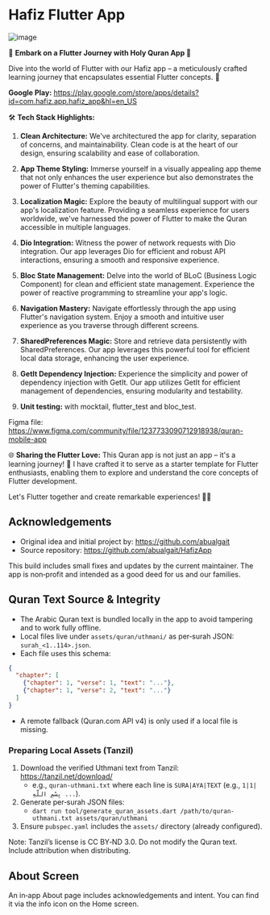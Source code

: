 # Hafiz Flutter App

![image](https://github.com/abualgait/HafizApp/assets/38107393/aaa45a94-030c-40fc-afb6-108bd43f8742)


🚀 **Embark on a Flutter Journey with Holy Quran App 📖**

Dive into the world of Flutter with our Hafiz app – a meticulously crafted learning journey that encapsulates essential Flutter concepts. 🌟

**Google Play:** https://play.google.com/store/apps/details?id=com.hafiz.app.hafiz_app&hl=en_US

🛠 **Tech Stack Highlights:**
1. **Clean Architecture:** We've architectured the app for clarity, separation of concerns, and maintainability. Clean code is at the heart of our design, ensuring scalability and ease of collaboration.

2. **App Theme Styling:** Immerse yourself in a visually appealing app theme that not only enhances the user experience but also demonstrates the power of Flutter's theming capabilities.

3. **Localization Magic:** Explore the beauty of multilingual support with our app's localization feature. Providing a seamless experience for users worldwide, we've harnessed the power of Flutter to make the Quran accessible in multiple languages.

4. **Dio Integration:** Witness the power of network requests with Dio integration. Our app leverages Dio for efficient and robust API interactions, ensuring a smooth and responsive experience.

5. **Bloc State Management:** Delve into the world of BLoC (Business Logic Component) for clean and efficient state management. Experience the power of reactive programming to streamline your app's logic.

6. **Navigation Mastery:** Navigate effortlessly through the app using Flutter's navigation system. Enjoy a smooth and intuitive user experience as you traverse through different screens.

7. **SharedPreferences Magic:** Store and retrieve data persistently with SharedPreferences. Our app leverages this powerful tool for efficient local data storage, enhancing the user experience.

8. **GetIt Dependency Injection:** Experience the simplicity and power of dependency injection with GetIt. Our app utilizes GetIt for efficient management of dependencies, ensuring modularity and testability.

9. **Unit testing:** with mocktail, flutter_test and bloc_test.

Figma file: https://www.figma.com/community/file/1237733090712918938/quran-mobile-app


🌐 **Sharing the Flutter Love:**
This Quran app is not just an app – it's a learning journey! 🚀 I have crafted it to serve as a starter template for Flutter enthusiasts, enabling them to explore and understand the core concepts of Flutter development.

Let's Flutter together and create remarkable experiences! 🚀✨

## Acknowledgements

- Original idea and initial project by: https://github.com/abualgait
- Source repository: https://github.com/abualgait/HafizApp

This build includes small fixes and updates by the current maintainer. The app is non‑profit and intended as a good deed for us and our families.

## Quran Text Source & Integrity

- The Arabic Quran text is bundled locally in the app to avoid tampering and to work fully offline.
- Local files live under `assets/quran/uthmani/` as per‑surah JSON: `surah_<1..114>.json`.
- Each file uses this schema:

```json
{
  "chapter": [
    {"chapter": 1, "verse": 1, "text": "..."},
    {"chapter": 1, "verse": 2, "text": "..."}
  ]
}
```

- A remote fallback (Quran.com API v4) is only used if a local file is missing.

### Preparing Local Assets (Tanzil)

1. Download the verified Uthmani text from Tanzil: https://tanzil.net/download/
   - e.g., `quran-uthmani.txt` where each line is `SURA|AYA|TEXT` (e.g., `1|1|بِسْمِ اللَّهِ ...`).
2. Generate per‑surah JSON files:
   - `dart run tool/generate_quran_assets.dart /path/to/quran-uthmani.txt assets/quran/uthmani`
3. Ensure `pubspec.yaml` includes the `assets/` directory (already configured).

Note: Tanzil’s license is CC BY‑ND 3.0. Do not modify the Quran text. Include attribution when distributing.

## About Screen

An in‑app About page includes acknowledgements and intent. You can find it via the info icon on the Home screen.

